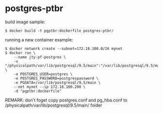 # postgres-ptbr

build image sample:

	$ docker build -t pgptbr:dockerfile postgres-ptbr/

running a new container example:

	$ docker network create --subnet=172.18.100.0/16 mynet
	$ docker run \
		--name jty-pf-postgres \
		-v "/physicalpath/var/lib/postgresql/9.5/main":"/var/lib/postgresql/9.5/main" \
		-e POSTGRES_USER=postgres \
		-e POSTGRES_PASSWORD=postgrespassword \
		-e PGDATA=/var/lib/postgresql/9.5/main \
		--net mynet --ip 172.18.100.200 \
		-d "pgptbr:dockerfile"

REMARK: don't foget copy postgres.conf and pg_hba.conf to /physicalpath/var/lib/postgresql/9.5/main/ folder
